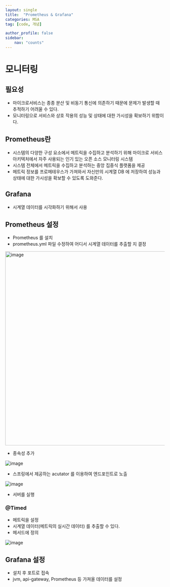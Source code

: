 ```yaml
---
layout: single
title:  "Prometheus & Grafana"
categories: MSA
tag: [code, 개념]

author_profile: false
sidebar:
    nav: "counts"
---
```


# 모니터링 

## 필요성

- 마이크로서비스는 종종 분산 및 비동기 통신에 의존하기 때문에 문제가 발생할 때 추적하기 어려울 수 있다.
- 모니터링으로 서비스와 상호 작용의 성능 및 상태에 대한 가시성을 확보하기 위함이다.

## Prometheus란

- 시스템의 다양한 구성 요소에서 메트릭을 수집하고 분석하기 위해 마이크로 서비스 아키텍처에서 자주 사용되는 인기 있는 오픈 소스 모니터링 시스템
- 시스템 전체에서 메트릭을 수집하고 분석하는 중앙 집중식 플랫폼을 제공
- 메트릭 정보를 프로메테우스가 가져와서 자신만의 시계열 DB 에 저장하여 성능과 상태에 대한 가시성을 확보할 수 있도록 도와준다.

## Grafana

- 시계열 데이터를 시각화하기 위해서 사용

## Prometheus 설정

- Prometheus 를 설치
- prometheus.yml 파일 수정하여 어디서 시계열 데이터를 추출할 지 결정

<img width="612" alt="image" src="https://user-images.githubusercontent.com/108928206/229259685-031dd93a-0f9d-47e2-8561-c54432743279.png">

- 종속성 추가

![image](https://user-images.githubusercontent.com/108928206/229259756-b5545cd3-c0de-4a33-a409-c5cd933b7a54.png)

- 스프링에서 제공하는 acutator 를 이용하여 엔드포인트로 노출

![image](https://user-images.githubusercontent.com/108928206/229259775-d13f4df3-8da7-48e1-a22e-c8f96fa02eab.png)

- 서버를 실행

### @Timed

- 메트릭을 설정
- 시계열 데이터(메트릭의 실시간 데이터) 를 추출할 수 있다.
- 메서드에 정의

![image](https://user-images.githubusercontent.com/108928206/229259872-321a1847-7296-45a2-a561-a9074a74170a.png)



## Grafana 설정

- 설치 후 포트로 접속
- jvm, api-gateway, Prometheus 등 가져올 데이터를 설정



